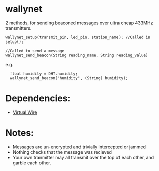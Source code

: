 # wallynet

2 methods, for sending beaconed messages over ultra cheap 433MHz transmitters.

`wallynet_setup(transmit_pin, led_pin, station_name); //Called in setup();`

```
//Called to send a message
wallynet_send_beacon(String reading_name, String reading_value)
```

e.g.
```  
  float humidity = DHT.humidity;  
  wallynet_send_beacon("humidity", (String) humidity);
```
# Dependencies:
* [Virtual Wire](https://www.pjrc.com/teensy/td_libs_VirtualWire.html)

# Notes: 
* Messages are un-encrypted and trivially intercepted or jammed
* Nothing checks that the message was recieved
* Your own tranmitter may all transmit over the top of each other, and garble each other.
